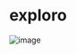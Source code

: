# exploro
![image](https://user-images.githubusercontent.com/90983067/209904490-dc1477ac-1ed5-4e98-ad23-a814db50400f.png)
